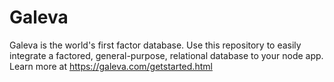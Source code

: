 # Galeva
Galeva is the world's first factor database. 
Use this repository to easily integrate a factored, general-purpose, relational database to your node app. 
Learn more at https://galeva.com/getstarted.html
